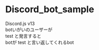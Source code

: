# Discord_bot_sample
Discord.js  v13
<br>
botいがいのユーザーが
<br>
test と発言すると
<br>
botが test と言い返してくれるbot
